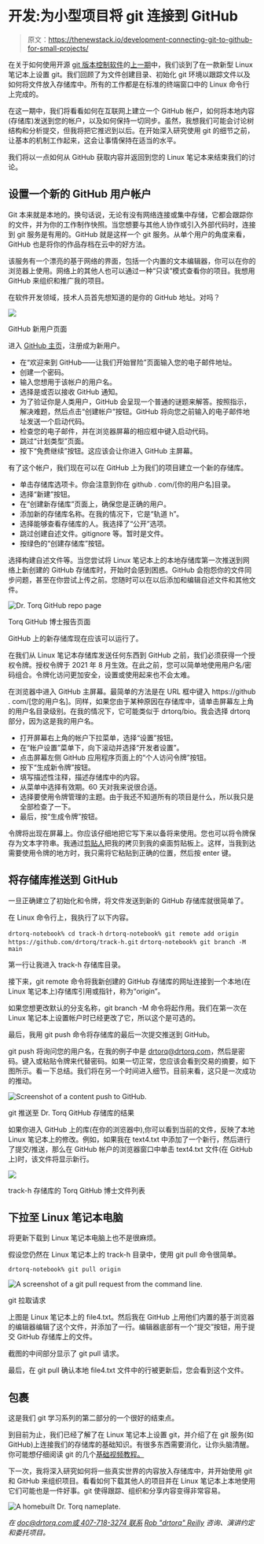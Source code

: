 # 开发:为小型项目将 git 连接到 GitHub

> 原文：<https://thenewstack.io/development-connecting-git-to-github-for-small-projects/>

在关于如何使用开源 [git 版本控制软件](https://git-scm.com/)的[上一期](https://thenewstack.io/git-for-managing-small-projects/)中，我们谈到了在一款新型 Linux 笔记本上设置 git。我们回顾了为文件创建目录、初始化 git 环境以跟踪文件以及如何将文件放入存储库中。所有的工作都是在标准的终端窗口中的 Linux 命令行上完成的。

在这一期中，我们将看看如何在互联网上建立一个 GitHub 帐户，如何将本地内容(存储库)发送到您的帐户，以及如何保持一切同步。虽然，我想我们可能会讨论树结构和分析提交，但我将把它推迟到以后。在开始深入研究使用 git 的细节之前，让基本的机制工作起来，这会让事情保持在适当的水平。

我们将以一点如何从 GitHub 获取内容并返回到您的 Linux 笔记本来结束我们的讨论。

## 设置一个新的 GitHub 用户帐户

Git 本来就是本地的。换句话说，无论有没有网络连接或集中存储，它都会跟踪你的文件，并为你的工作制作快照。当您想要与其他人协作或引入外部代码时，连接到 git 服务是有用的。GitHub 就是这样一个 git 服务。从单个用户的角度来看，GitHub 也是将你的作品存档在云中的好方法。

该服务有一个漂亮的基于网络的界面，包括一个内置的文本编辑器，你可以在你的浏览器上使用。网络上的其他人也可以通过一种“只读”模式查看你的项目。我想用 GitHub 来组织和推广我的项目。

在软件开发领域，技术人员首先想知道的是你的 GitHub 地址。对吗？

![](img/bcd2d81f829373cfbfe001a347efaa9d.png)

GitHub 新用户页面

进入 [GitHub 主页](https://github.com)，注册成为新用户。

*   在“欢迎来到 GitHub——让我们开始冒险”页面输入您的电子邮件地址。
*   创建一个密码。
*   输入您想用于该帐户的用户名。
*   选择是或否以接收 GitHub 通知。
*   为了验证你是人类用户，GitHub 会呈现一个普通的谜题来解答。按照指示，解决难题，然后点击“创建帐户”按钮。GitHub 将向您之前输入的电子邮件地址发送一个启动代码。
*   检查您的电子邮件，并在浏览器屏幕的相应框中键入启动代码。
*   跳过“计划类型”页面。
*   按下“免费继续”按钮。这应该会让你进入 GitHub 主屏幕。

有了这个帐户，我们现在可以在 GitHub 上为我们的项目建立一个新的存储库。

*   单击存储库选项卡。你会注意到你在 github . com/[你的用户名]目录。
*   选择“新建”按钮。
*   在“创建新存储库”页面上，确保您是正确的用户。
*   添加新的存储库名称。在我的情况下，它是“轨道 h”。
*   选择能够查看存储库的人。我选择了“公开”选项。
*   跳过创建自述文件。gitignore 等。暂时是文件。
*   按绿色的“创建存储库”按钮。

选择构建自述文件等。当您尝试将 Linux 笔记本上的本地存储库第一次推送到网络上新创建的 GitHub 存储库时，开始时会感到困惑。GitHub 会抱怨你的文件同步问题，甚至在你尝试上传之前。您随时可以在以后添加和编辑自述文件和其他文件。

![Dr. Torq GitHub repo page](img/92caa2133c0f25eca0afb6054014129b.png)

Torq GitHub 博士报告页面

GitHub 上的新存储库现在应该可以运行了。

在我们从 Linux 笔记本存储库发送任何东西到 GitHub 之前，我们必须获得一个授权令牌。授权令牌于 2021 年 8 月生效。在此之前，您可以简单地使用用户名/密码组合。令牌化访问更加安全，设置或使用起来也不会太难。

在浏览器中进入 GitHub 主屏幕。最简单的方法是在 URL 框中键入 https://github . com/[您的用户名]。同样，如果您由于某种原因在存储库中，请单击屏幕左上角的用户名目录级别。在我的情况下，它可能类似于 drtorq/bio。我会选择 drtorq 部分，因为这是我的用户名。

*   打开屏幕右上角的帐户下拉菜单，选择“设置”按钮。
*   在“帐户设置”菜单下，向下滚动并选择“开发者设置”。
*   点击屏幕左侧 GitHub 应用程序页面上的“个人访问令牌”按钮。
*   按下“生成新令牌”按钮。
*   填写描述性注释，描述存储库中的内容。
*   从菜单中选择有效期。60 天对我来说很合适。
*   选择要使用令牌管理的主题。由于我还不知道所有的项目是什么，所以我只是全部检查了一下。
*   最后，按“生成令牌”按钮。

令牌将出现在屏幕上。你应该仔细地把它写下来以备将来使用。您也可以将令牌保存为文本字符串。我通过[剪贴人](https://docs.xfce.org/panel-plugins/clipman/start)把我的拷贝到我的桌面剪贴板上。这样，当我到达需要使用令牌的地方时，我只需将它粘贴到正确的位置，然后按 enter 键。

## 将存储库推送到 GitHub

一旦正确建立了初始化和令牌，将文件发送到新的 GitHub 存储库就很简单了。

在 Linux 命令行上，我执行了以下内容。

`drtorq-notebook% cd track-h`
`drtorq-notebook% git remote add origin https://github.com/drtorq/track-h.git`
`drtorq-notebook% git branch -M main`


第一行让我进入 track-h 存储库目录。

接下来，git remote 命令将我新创建的 GitHub 存储库的网址连接到一个本地(在 Linux 笔记本上)存储库引用或指针，称为“origin”。

如果您想更改默认的分支名称，git branch -M 命令将起作用。我们在第一次在 Linux 笔记本上设置帐户时已经更改了它，所以这个是可选的。

最后，我用 git push 命令将存储库的最后一次提交推送到 GitHub。

git push 将询问您的用户名，在我的例子中是 drtorq@drtorq.com，然后是密码。键入或粘贴令牌来代替密码。如果一切正常，您应该会看到交易的摘要，如下图所示。看一下总结。我们将在另一个时间进入细节。目前来看，这只是一次成功的推动。

![Screenshot of a content push to GitHub.](img/9fe032f462bdff53489132f772d41ee4.png)

git 推送至 Dr. Torq GitHub 存储库的结果

如果你进入 GitHub 上的库(在你的浏览器中),你可以看到当前的文件，反映了本地 Linux 笔记本上的修改。例如，如果我在 text4.txt 中添加了一个新行，然后进行了提交/推送，那么在 GitHub 帐户的浏览器窗口中单击 text4.txt 文件(在 GitHub 上)时，该文件将显示新行。

![](img/404db5241d8ea079238bef97d512b914.png)

track-h 存储库的 Torq GitHub 博士文件列表

## 下拉至 Linux 笔记本电脑

将更新下载到 Linux 笔记本电脑上也不是很麻烦。

假设您仍然在 Linux 笔记本上的 track-h 目录中，使用 git pull 命令很简单。

`drtorq-notebook% git pull origin`

![A screenshot of a git pull request from the command line.](img/f192764db25c538bcb44146d4bf38c20.png)

git 拉取请求

上图是 Linux 笔记本上的 file4.txt。然后我在 GitHub 上用他们内置的基于浏览器的编辑器编辑了这个文件，并添加了一行。编辑器底部有一个“提交”按钮，用于提交 GitHub 存储库上的文件。

截图的中间部分显示了 git pull 请求。

最后，在 git pull 确认本地 file4.txt 文件中的行被更新后，您会看到这个文件。

## 包裹

这是我们 git 学习系列的第二部分的一个很好的结束点。

到目前为止，我们已经了解了在 Linux 笔记本上设置 git，并介绍了在 git 服务(如 GitHub)上连接我们的存储库的基础知识。有很多东西需要消化，让你头脑清醒。你可能想仔细阅读 git 的几个[基础视频教程。](https://git-scm.com/videos)

下一次，我将深入研究如何将一些真实世界的内容放入存储库中，并开始使用 git 和 GitHub 来组织项目。看看如何下载其他人的项目并在 Linux 笔记本上本地使用它们可能也是一件好事。git 使得跟踪、组织和分享内容变得非常容易。

![A homebuilt Dr. Torq nameplate.](img/fec5a1cef54212def9a7e7fa0634a1e4.png)

*在 doc@drtorq.com[或 407-718-3274 联系](mailto:doc@drtorq.com) [Rob "drtorq" Reilly](/author/rob-reilly/) 咨询、演讲约定和委托项目。*

<svg xmlns:xlink="http://www.w3.org/1999/xlink" viewBox="0 0 68 31" version="1.1"><title>Group</title> <desc>Created with Sketch.</desc></svg>